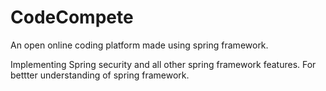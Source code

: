 # CodeCompete

An open online coding platform made using spring framework.

Implementing Spring security and all other spring framework features. For bettter understanding of spring framework.
